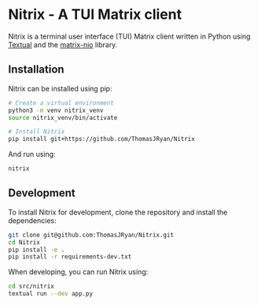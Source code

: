 # Nitrix - A TUI Matrix client

Nitrix is a terminal user interface (TUI) Matrix client written in Python using [Textual](https://github.com/Textualize/textual) and the [matrix-nio](https://github.com/matrix-nio/matrix-nio) library.

## Installation

Nitrix can be installed using pip:

```bash
# Create a virtual environment
python3 -m venv nitrix_venv
source nitrix_venv/bin/activate

# Install Nitrix
pip install git+https://github.com/ThomasJRyan/Nitrix
```

And run using:

```bash
nitrix
```

## Development

To install Nitrix for development, clone the repository and install the dependencies:

```bash
git clone git@github.com:ThomasJRyan/Nitrix.git
cd Nitrix
pip install -e .
pip install -r requirements-dev.txt
```

When developing, you can run Nitrix using:

```bash
cd src/nitrix
textual run --dev app.py
```